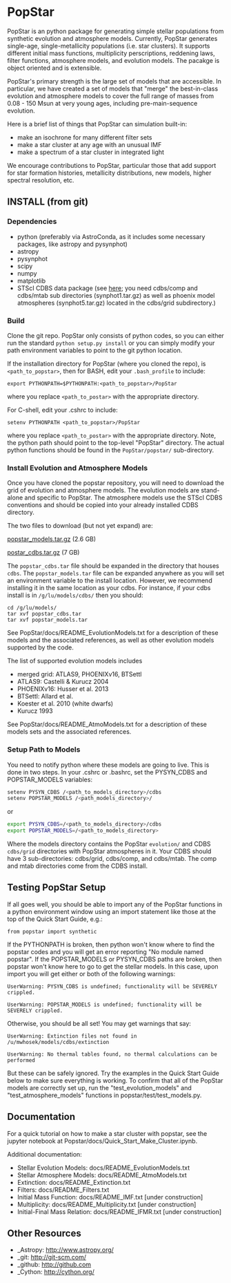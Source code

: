 # PopStar

PopStar is an python package for generating simple stellar populations from synthetic evolution and atmosphere models. Currently, PopStar generates single-age, single-metallicity populations (i.e. star clusters). It supports different initial mass functions, multiplicity perscriptions, reddening laws, filter functions, atmosphere models, and evolution models. The pacakge is object oriented and is extensible. 

PopStar's primary strength is the large set of models that are accessible. In particular, we have created a set of models that "merge" the best-in-class evolution and atmosphere models to cover the full range of masses from 0.08 - 150 Msun at very young ages, including pre-main-sequence evolution.

Here is a brief list of things that PopStar can simulation built-in:

* make an isochrone for many different filter sets
* make a star cluster at any age with an unusual IMF
* make a spectrum of a star cluster in integrated light

We encourage contributions to PopStar, particular those that add support for star formation histories, metallicity distributions, new models, higher spectral resolution, etc.


## INSTALL (from git)

### Dependencies

* python (preferably via AstroConda, as it includes some necessary
  packages, like astropy and pysynphot)
* astropy
* pysynphot
* scipy
* numpy
* matplotlib
* STScI CDBS data package (see [here](http://www.stsci.edu/hst/observatory/crds/throughput.html); you need cdbs/comp and cdbs/mtab sub directories (synphot1.tar.gz) as well as phoenix model atmospheres (synphot5.tar.gz) located in the cdbs/grid subdirectory.)

### Build

Clone the git repo.
PopStar only consists of python codes, so you can either run the
standard `python setup.py install` or you can simply modify your path
environment variables to point to the git python location.

If the installation directory for PopStar (where you cloned the repo),
is `<path_to_popstar>`, then for BASH, edit your `.bash_profile` to
include:

    export PYTHONPATH=$PYTHONPATH:<path_to_popstar>/PopStar

where you replace `<path_to_postar>` with the appropriate directory. 

For C-shell, edit your .cshrc to include:

    setenv PYTHONPATH <path_to_popstar>/PopStar

where you replace `<path_to_postar>` with the appropriate
directory. Note, the python path should point to the top-level "PopStar"
directory. The actual python functions should be found in the
`PopStar/popstar/` sub-directory.


### Install Evolution and Atmosphere Models

Once you have cloned the popstar repository, you will need to download the
grid of evolution and atmosphere models. The evolution models are
stand-alone and specific to PopStar. The atmosphere models use the
STScI CDBS conventions and should be copied into your already installed
CDBS directory.

The two files to download (but not yet expand) are:

[popstar_models.tar.gz](http://astro.berkeley.edu/~jlu/popstar/popstar_models.tar.gz)  (2.6 GB)

[postar_cdbs.tar.gz](http://astro.berkeley.edu/~jlu/popstar/popstar_cdbs.tar.gz)  (7 GB)

The `popstar_cdbs.tar` file should be expanded in the directory that
houses `cdbs`.
The `popstar_models.tar` file can be expanded anywhere as you will set
an environment variable to the install location. However, we recommend
installing it in the same location as your cdbs. 
For instance, if your cdbs install is in
`/g/lu/models/cdbs/` then you should:


```console
cd /g/lu/models/
tar xvf popstar_cdbs.tar
tar xvf popstar_models.tar
```

See PopStar/docs/README_EvolutionModels.txt for a description of these
models and the associated references, as well as other evolution
models supported by the code.

The list of supported evolution models includes

* merged grid: ATLAS9, PHOENIXv16, BTSettl
* ATLAS9: Castelli & Kurucz 2004
* PHOENIXv16: Husser et al. 2013
* BTSettl: Allard et al.
* Koester et al. 2010 (white dwarfs)
* Kurucz 1993
  
See PopStar/docs/README_AtmoModels.txt for a description of these
models sets and the associated references. 


### Setup Path to Models


You need to notify python where these models are going to live. This
is done in two steps.
In your .cshrc or .bashrc, set the PYSYN_CDBS and POPSTAR_MODELS variables:

```sh
setenv PYSYN_CDBS /<path_to_models_directory>/cdbs
setenv POPSTAR_MODELS /<path_models_directory>/
```

or

```sh
export PYSYN_CDBS=/<path_to_models_directory>/cdbs
export POPSTAR_MODELS=/<path_to_models_directory>
```

Where the models directory contains the PopStar `evolution/` and CDBS
`cdbs/grid` directories with PopStar atmospheres in it. Your CDBS should
have 3 sub-directories: cdbs/grid, cdbs/comp, and cdbs/mtab. The comp and 
mtab directories come from the CDBS install. 

## Testing PopStar Setup

If all goes well, you should be able to import any of the PopStar functions
in a python environment window using an import statement like those at the top
of the Quick Start Guide, e.g.:
    
    from popstar import synthetic
    
If the PYTHONPATH is broken, then python won't know where to find the popstar codes and
you will get an error reporting "No module named popstar". If the POPSTAR_MODELS or 
PYSYN_CDBS paths are broken, then popstar won't know here to go to get the 
stellar models. In this case, upon import you will get either or both of 
the following warnings:

    UserWarning: PYSYN_CDBS is undefined; functionality will be SEVERELY crippled.
    
    UserWarning: POPSTAR_MODELS is undefined; functionality will be SEVERELY crippled.
    
Otherwise, you should be all set! You may get warnings that say:

    UserWarning: Extinction files not found in /u/mwhosek/models/cdbs/extinction
    
    UserWarning: No thermal tables found, no thermal calculations can be performed
    
But these can be safely ignored. Try the examples in the Quick Start Guide below to 
make sure everything is working. To confirm that all of the PopStar models are correctly set up, run the "test_evolution_models" and "test_atmosphere_models" functions in popstar/test/test_models.py.
    
## Documentation

For a quick tutorial on how to make a star cluster with popstar, see
the jupyter notebook at Popstar/docs/Quick_Start_Make_Cluster.ipynb.

Additional documentation:

* Stellar Evolution Models: docs/README_EvolutionModels.txt
* Stellar Atmosphere Models: docs/README_AtmoModels.txt
* Extinction: docs/README_Extinction.txt 
* Filters: docs/README_Filters.txt 
* Initial Mass Function: docs/README_IMF.txt [under construction]
* Multiplicity: docs/README_Multiplicity.txt [under construction]
* Initial-Final Mass Relation: docs/README_IFMR.txt [under construction]


## Other Resources

* _Astropy: http://www.astropy.org/
* _git: http://git-scm.com/
* _github: http://github.com
* _Cython: http://cython.org/
